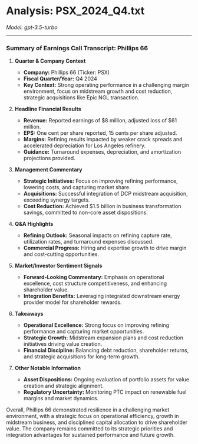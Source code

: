 # Analysis: PSX_2024_Q4.txt

*Model: gpt-3.5-turbo*

---

### Summary of Earnings Call Transcript: Phillips 66

1. **Quarter & Company Context**
   - **Company:** Phillips 66 (Ticker: PSX)
   - **Fiscal Quarter/Year:** Q4 2024
   - **Key Context:** Strong operating performance in a challenging margin environment, focus on midstream growth and cost reduction, strategic acquisitions like Epic NGL transaction.

2. **Headline Financial Results**
   - **Revenue:** Reported earnings of $8 million, adjusted loss of $61 million.
   - **EPS:** One cent per share reported, 15 cents per share adjusted.
   - **Margins:** Refining results impacted by weaker crack spreads and accelerated depreciation for Los Angeles refinery.
   - **Guidance:** Turnaround expenses, depreciation, and amortization projections provided.

3. **Management Commentary**
   - **Strategic Initiatives:** Focus on improving refining performance, lowering costs, and capturing market share.
   - **Acquisitions:** Successful integration of DCP midstream acquisition, exceeding synergy targets.
   - **Cost Reduction:** Achieved $1.5 billion in business transformation savings, committed to non-core asset dispositions.

4. **Q&A Highlights**
   - **Refining Outlook:** Seasonal impacts on refining capture rate, utilization rates, and turnaround expenses discussed.
   - **Commercial Progress:** Hiring and expertise growth to drive margin and cost-cutting opportunities.

5. **Market/Investor Sentiment Signals**
   - **Forward-Looking Commentary:** Emphasis on operational excellence, cost structure competitiveness, and enhancing shareholder value.
   - **Integration Benefits:** Leveraging integrated downstream energy provider model for shareholder rewards.

6. **Takeaways**
   - **Operational Excellence:** Strong focus on improving refining performance and capturing market opportunities.
   - **Strategic Growth:** Midstream expansion plans and cost reduction initiatives driving value creation.
   - **Financial Discipline:** Balancing debt reduction, shareholder returns, and strategic acquisitions for long-term growth.

7. **Other Notable Information**
   - **Asset Dispositions:** Ongoing evaluation of portfolio assets for value creation and strategic alignment.
   - **Regulatory Uncertainty:** Monitoring PTC impact on renewable fuel margins and market dynamics.

Overall, Phillips 66 demonstrated resilience in a challenging market environment, with a strategic focus on operational efficiency, growth in midstream business, and disciplined capital allocation to drive shareholder value. The company remains committed to its strategic priorities and integration advantages for sustained performance and future growth.